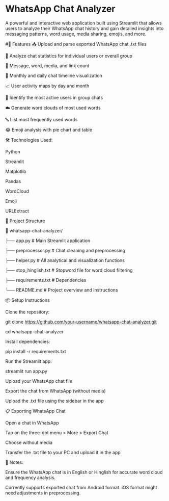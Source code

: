 # WhatsApp Chat Analyzer
A powerful and interactive web application built using Streamlit that allows users to analyze their WhatsApp chat history and gain detailed insights into messaging patterns, word usage, media sharing, emojis, and more.


#🚀 Features
📥 Upload and parse exported WhatsApp chat .txt files

👤 Analyze chat statistics for individual users or overall group

🧮 Message, word, media, and link count

📆 Monthly and daily chat timeline visualization

📈 User activity maps by day and month

👑 Identify the most active users in group chats

☁️ Generate word clouds of most used words

🔤 List most frequently used words

😂 Emoji analysis with pie chart and table

🛠️ Technologies Used:

Python

Streamlit

Matplotlib

Pandas

WordCloud

Emoji

URLExtract

📁 Project Structure

📂 whatsapp-chat-analyzer/

├── app.py                  # Main Streamlit application

├── preprocessor.py         # Chat cleaning and preprocessing

├── helper.py               # All analytical and visualization functions

├── stop_hinglish.txt       # Stopword file for word cloud filtering

├── requirements.txt        # Dependencies

└── README.md               # Project overview and instructions

📦 Setup Instructions

Clone the repository:

git clone https://github.com/your-username/whatsapp-chat-analyzer.git

cd whatsapp-chat-analyzer

Install dependencies:

pip install -r requirements.txt

Run the Streamlit app:

streamlit run app.py

Upload your WhatsApp chat file

Export the chat from WhatsApp (without media)

Upload the .txt file using the sidebar in the app

📋 Exporting WhatsApp Chat

Open a chat in WhatsApp

Tap on the three-dot menu > More > Export Chat

Choose without media

Transfer the .txt file to your PC and upload it in the app

🧠 Notes:

Ensure the WhatsApp chat is in English or Hinglish for accurate word cloud and frequency analysis.

Currently supports exported chat from Android format. iOS format might need adjustments in preprocessing.
